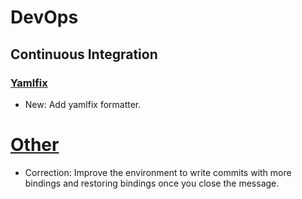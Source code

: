 # DevOps

## Continuous Integration

### [Yamlfix](yamlfix.md)

* New: Add yamlfix formatter.

# [Other](vim.md)

* Correction: Improve the environment to write commits with more bindings and restoring bindings once you close the message.